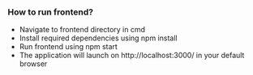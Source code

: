 ### How to run frontend?
  - Navigate to frontend directory in cmd
  - Install required dependencies using npm install
  - Run frontend using npm start
  - The application will launch on http://localhost:3000/ in your default browser

